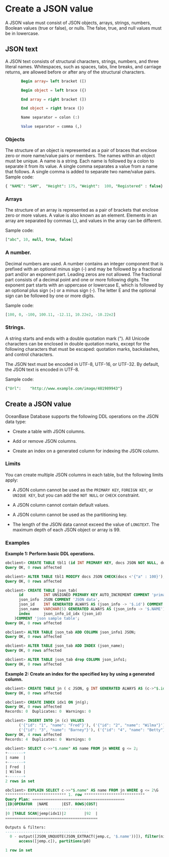 # Create a JSON value

A JSON value must consist of JSON objects, arrays, strings, numbers, Boolean values (true or false), or nulls. The false, true, and null values must be in lowercase.

## JSON text

A JSON text consists of structural characters, strings, numbers, and three literal names. Whitespaces, such as spaces, tabs, line breaks, and carriage returns, are allowed before or after any of the structural characters.

```sql
       Begin array= left bracket ([)

       Begin object = left brace ({)

       End array = right bracket (])

       End object = right brace (})

       Name separator = colon (:)

       Value separator = comma (,)
```

### Objects

The structure of an object is represented as a pair of braces that enclose zero or more name/value pairs or members. The names within an object must be unique. A name is a string. Each name is followed by a colon to separate it from its value. A single comma separates a value from a name that follows. A single comma is added to separate two name/value pairs.
Sample code:

```sql
{ "NAME": "SAM",  "Height": 175, "Weight":  100, "Registered" : false}
```

### Arrays

The structure of an array is represented as a pair of brackets that enclose zero or more values. A value is also known as an element. Elements in an array are separated by commas (,), and values in the array can be different.

Sample code:

```sql
["abc", 10, null, true, false]
```

### A number.

Decimal numbers are used. A number contains an integer component that is prefixed with an optional minus sign (-) and may be followed by a fractional part and/or an exponent part. Leading zeros are not allowed. The fractional part consists of a decimal point and one or more following digits. The exponent part starts with an uppercase or lowercase E, which is followed by an optional plus sign (+) or a minus sign (-). The letter E and the optional sign can be followed by one or more digits.

Sample code:

```sql
[100, 0, -100, 100.11, -12.11, 10.22e2, -10.22e2]
```

### Strings.

A string starts and ends with a double quotation mark ("). All Unicode characters can be enclosed in double quotation marks, except for the following characters that must be escaped: quotation marks, backslashes, and control characters.

The JSON text must be encoded in UTF-8, UTF-16, or UTF-32.  By default, the JSON text is encoded in UTF-8.

Sample code:

```sql
{"Url":    "http://www.example.com/image/481989943"}
```

## Create a JSON value

OceanBase Database supports the following DDL operations on the JSON data type:

* Create a table with JSON columns.

* Add or remove JSON columns.

* Create an index on a generated column for indexing the JSON column.

### Limits

You can create multiple JSON columns in each table, but the following limits apply:

* A JSON column cannot be used as the `PRIMARY KEY`, `FOREIGN KEY`, or `UNIQUE KEY`, but you can add the `NOT NULL` or `CHECK` constraint.

* A JSON column cannot contain default values.

* A JSON column cannot be used as the partitioning key.

* The length of the JSON data cannot exceed the value of `LONGTEXT`. The maximum depth of each JSON object or array is 99.

### Examples

**Example 1: Perform basic DDL operations.**

```sql
obclient> CREATE TABLE tbl1 (id INT PRIMARY KEY, docs JSON NOT NULL, docs1 JSON);
Query OK, 0 rows affected

obclient> ALTER TABLE tbl1 MODIFY docs JSON CHECK(docs <'{"a" : 100}');
Query OK, 0 rows affected

obclient> CREATE TABLE json_tab(
      id         INT UNSIGNED PRIMARY KEY AUTO_INCREMENT COMMENT 'primary key',
      json_info  JSON COMMENT 'JSON data',
      json_id    INT GENERATED ALWAYS AS (json_info -> '$.id') COMMENT 'virtual JSON data field',
      json_name  VARCHAR(5) GENERATED ALWAYS AS (json_info -> '$.NAME'),
      index      json_info_id_idx (json_id)
    )COMMENT 'json sample table';
Query OK, 0 rows affected

obclient> ALTER TABLE json_tab ADD COLUMN json_info1 JSON;
Query OK, 0 rows affected

obclient> ALTER TABLE json_tab ADD INDEX (json_name);
Query OK, 0 rows affected

obclient> ALTER TABLE json_tab drop COLUMN json_info1;
Query OK, 0 rows affected
```

**Example 2: Create an index for the specified key by using a generated column.**

```sql
obclient> CREATE TABLE jn ( c JSON, g INT GENERATED ALWAYS AS (c->"$.id"));
Query OK, 0 rows affected

obclient> CREATE INDEX idx1 ON jn(g);
Query OK, 0 rows affected
Records: 0  Duplicates: 0  Warnings: 0

obclient> INSERT INTO jn (c) VALUES
      ('{"id": "1", "name": "Fred"}'), ('{"id": "2", "name": "Wilma"}'),
      ('{"id": "3", "name": "Barney"}'), ('{"id": "4", "name": "Betty"}');
Query OK, 4 rows affected
Records: 4  Duplicates: 0  Warnings: 0

obclient> SELECT c->>"$.name" AS name FROM jn WHERE g <= 2;
+-------+
| name  |
+-------+
| Fred  |
| Wilma |
+-------+
2 rows in set

obclient> EXPLAIN SELECT c->>"$.name" AS name FROM jn WHERE g <= 2\G
*************************** 1. row ***************************
Query Plan: =========================================
|ID|OPERATOR  |NAME      |EST. ROWS|COST|
-----------------------------------------
|0 |TABLE SCAN|jemp(idx1)|2        |92  |
=========================================

Outputs & filters:
-------------------------------------
  0 - output([JSON_UNQUOTE(JSON_EXTRACT(jemp.c, '$.name'))]), filter(nil),
      access([jemp.c]), partitions(p0)

1 row in set
```
